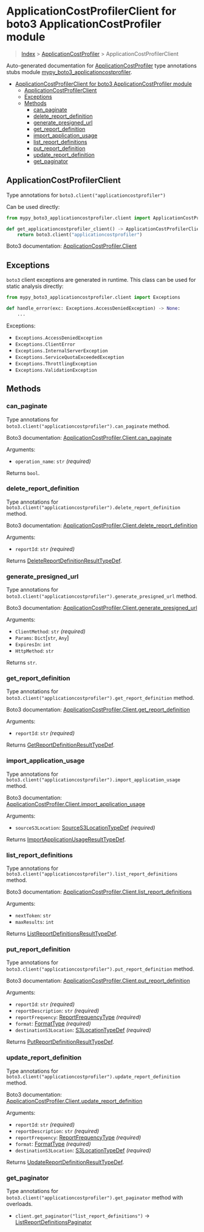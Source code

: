 # ApplicationCostProfilerClient for boto3 ApplicationCostProfiler module

> [Index](..) > [ApplicationCostProfiler](.) > ApplicationCostProfilerClient

Auto-generated documentation for
[ApplicationCostProfiler](https://boto3.amazonaws.com/v1/documentation/api/latest/reference/services/applicationcostprofiler.html#ApplicationCostProfiler)
type annotations stubs module
[mypy_boto3_applicationcostprofiler](https://pypi.org/project/mypy-boto3-applicationcostprofiler/).

- [ApplicationCostProfilerClient for boto3 ApplicationCostProfiler module](#applicationcostprofilerclient-for-boto3-applicationcostprofiler-module)
  - [ApplicationCostProfilerClient](#applicationcostprofilerclient)
  - [Exceptions](#exceptions)
  - [Methods](#methods)
    - [can_paginate](#can_paginate)
    - [delete_report_definition](#delete_report_definition)
    - [generate_presigned_url](#generate_presigned_url)
    - [get_report_definition](#get_report_definition)
    - [import_application_usage](#import_application_usage)
    - [list_report_definitions](#list_report_definitions)
    - [put_report_definition](#put_report_definition)
    - [update_report_definition](#update_report_definition)
    - [get_paginator](#get_paginator)

## ApplicationCostProfilerClient

Type annotations for `boto3.client("applicationcostprofiler")`

Can be used directly:

```python
from mypy_boto3_applicationcostprofiler.client import ApplicationCostProfilerClient

def get_applicationcostprofiler_client() -> ApplicationCostProfilerClient:
    return boto3.client("applicationcostprofiler")
```

Boto3 documentation:
[ApplicationCostProfiler.Client](https://boto3.amazonaws.com/v1/documentation/api/latest/reference/services/applicationcostprofiler.html#ApplicationCostProfiler.Client)

## Exceptions

`boto3` client exceptions are generated in runtime. This class can be used for
static analysis directly:

```python
from mypy_boto3_applicationcostprofiler.client import Exceptions

def handle_error(exc: Exceptions.AccessDeniedException) -> None:
    ...
```

Exceptions:

- `Exceptions.AccessDeniedException`
- `Exceptions.ClientError`
- `Exceptions.InternalServerException`
- `Exceptions.ServiceQuotaExceededException`
- `Exceptions.ThrottlingException`
- `Exceptions.ValidationException`

## Methods

### can_paginate

Type annotations for `boto3.client("applicationcostprofiler").can_paginate`
method.

Boto3 documentation:
[ApplicationCostProfiler.Client.can_paginate](https://boto3.amazonaws.com/v1/documentation/api/latest/reference/services/applicationcostprofiler.html#ApplicationCostProfiler.Client.can_paginate)

Arguments:

- `operation_name`: `str` *(required)*

Returns `bool`.

### delete_report_definition

Type annotations for
`boto3.client("applicationcostprofiler").delete_report_definition` method.

Boto3 documentation:
[ApplicationCostProfiler.Client.delete_report_definition](https://boto3.amazonaws.com/v1/documentation/api/latest/reference/services/applicationcostprofiler.html#ApplicationCostProfiler.Client.delete_report_definition)

Arguments:

- `reportId`: `str` *(required)*

Returns
[DeleteReportDefinitionResultTypeDef](./type_defs.md#deletereportdefinitionresulttypedef).

### generate_presigned_url

Type annotations for
`boto3.client("applicationcostprofiler").generate_presigned_url` method.

Boto3 documentation:
[ApplicationCostProfiler.Client.generate_presigned_url](https://boto3.amazonaws.com/v1/documentation/api/latest/reference/services/applicationcostprofiler.html#ApplicationCostProfiler.Client.generate_presigned_url)

Arguments:

- `ClientMethod`: `str` *(required)*
- `Params`: `Dict`\[`str`, `Any`\]
- `ExpiresIn`: `int`
- `HttpMethod`: `str`

Returns `str`.

### get_report_definition

Type annotations for
`boto3.client("applicationcostprofiler").get_report_definition` method.

Boto3 documentation:
[ApplicationCostProfiler.Client.get_report_definition](https://boto3.amazonaws.com/v1/documentation/api/latest/reference/services/applicationcostprofiler.html#ApplicationCostProfiler.Client.get_report_definition)

Arguments:

- `reportId`: `str` *(required)*

Returns
[GetReportDefinitionResultTypeDef](./type_defs.md#getreportdefinitionresulttypedef).

### import_application_usage

Type annotations for
`boto3.client("applicationcostprofiler").import_application_usage` method.

Boto3 documentation:
[ApplicationCostProfiler.Client.import_application_usage](https://boto3.amazonaws.com/v1/documentation/api/latest/reference/services/applicationcostprofiler.html#ApplicationCostProfiler.Client.import_application_usage)

Arguments:

- `sourceS3Location`:
  [SourceS3LocationTypeDef](./type_defs.md#sources3locationtypedef)
  *(required)*

Returns
[ImportApplicationUsageResultTypeDef](./type_defs.md#importapplicationusageresulttypedef).

### list_report_definitions

Type annotations for
`boto3.client("applicationcostprofiler").list_report_definitions` method.

Boto3 documentation:
[ApplicationCostProfiler.Client.list_report_definitions](https://boto3.amazonaws.com/v1/documentation/api/latest/reference/services/applicationcostprofiler.html#ApplicationCostProfiler.Client.list_report_definitions)

Arguments:

- `nextToken`: `str`
- `maxResults`: `int`

Returns
[ListReportDefinitionsResultTypeDef](./type_defs.md#listreportdefinitionsresulttypedef).

### put_report_definition

Type annotations for
`boto3.client("applicationcostprofiler").put_report_definition` method.

Boto3 documentation:
[ApplicationCostProfiler.Client.put_report_definition](https://boto3.amazonaws.com/v1/documentation/api/latest/reference/services/applicationcostprofiler.html#ApplicationCostProfiler.Client.put_report_definition)

Arguments:

- `reportId`: `str` *(required)*
- `reportDescription`: `str` *(required)*
- `reportFrequency`: [ReportFrequencyType](./literals.md#reportfrequencytype)
  *(required)*
- `format`: [FormatType](./literals.md#formattype) *(required)*
- `destinationS3Location`:
  [S3LocationTypeDef](./type_defs.md#s3locationtypedef) *(required)*

Returns
[PutReportDefinitionResultTypeDef](./type_defs.md#putreportdefinitionresulttypedef).

### update_report_definition

Type annotations for
`boto3.client("applicationcostprofiler").update_report_definition` method.

Boto3 documentation:
[ApplicationCostProfiler.Client.update_report_definition](https://boto3.amazonaws.com/v1/documentation/api/latest/reference/services/applicationcostprofiler.html#ApplicationCostProfiler.Client.update_report_definition)

Arguments:

- `reportId`: `str` *(required)*
- `reportDescription`: `str` *(required)*
- `reportFrequency`: [ReportFrequencyType](./literals.md#reportfrequencytype)
  *(required)*
- `format`: [FormatType](./literals.md#formattype) *(required)*
- `destinationS3Location`:
  [S3LocationTypeDef](./type_defs.md#s3locationtypedef) *(required)*

Returns
[UpdateReportDefinitionResultTypeDef](./type_defs.md#updatereportdefinitionresulttypedef).

### get_paginator

Type annotations for `boto3.client("applicationcostprofiler").get_paginator`
method with overloads.

- `client.get_paginator("list_report_definitions")` ->
  [ListReportDefinitionsPaginator](./paginators.md#listreportdefinitionspaginator)
